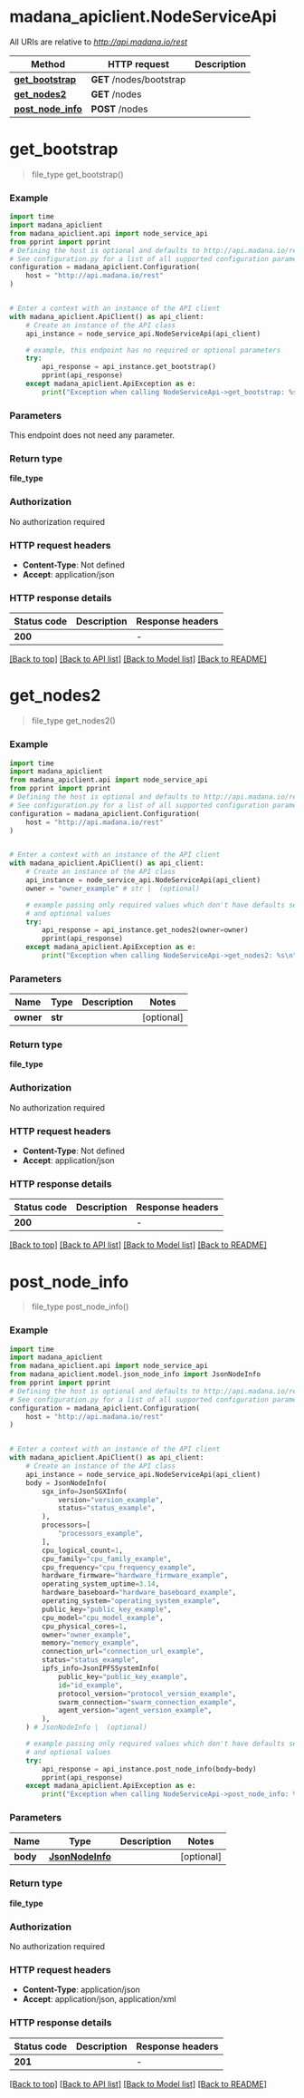 # madana_apiclient.NodeServiceApi

All URIs are relative to *http://api.madana.io/rest*

Method | HTTP request | Description
------------- | ------------- | -------------
[**get_bootstrap**](NodeServiceApi.md#get_bootstrap) | **GET** /nodes/bootstrap | 
[**get_nodes2**](NodeServiceApi.md#get_nodes2) | **GET** /nodes | 
[**post_node_info**](NodeServiceApi.md#post_node_info) | **POST** /nodes | 


# **get_bootstrap**
> file_type get_bootstrap()



### Example

```python
import time
import madana_apiclient
from madana_apiclient.api import node_service_api
from pprint import pprint
# Defining the host is optional and defaults to http://api.madana.io/rest
# See configuration.py for a list of all supported configuration parameters.
configuration = madana_apiclient.Configuration(
    host = "http://api.madana.io/rest"
)


# Enter a context with an instance of the API client
with madana_apiclient.ApiClient() as api_client:
    # Create an instance of the API class
    api_instance = node_service_api.NodeServiceApi(api_client)

    # example, this endpoint has no required or optional parameters
    try:
        api_response = api_instance.get_bootstrap()
        pprint(api_response)
    except madana_apiclient.ApiException as e:
        print("Exception when calling NodeServiceApi->get_bootstrap: %s\n" % e)
```

### Parameters
This endpoint does not need any parameter.

### Return type

**file_type**

### Authorization

No authorization required

### HTTP request headers

 - **Content-Type**: Not defined
 - **Accept**: application/json

### HTTP response details
| Status code | Description | Response headers |
|-------------|-------------|------------------|
**200** |  |  -  |

[[Back to top]](#) [[Back to API list]](../README.md#documentation-for-api-endpoints) [[Back to Model list]](../README.md#documentation-for-models) [[Back to README]](../README.md)

# **get_nodes2**
> file_type get_nodes2()



### Example

```python
import time
import madana_apiclient
from madana_apiclient.api import node_service_api
from pprint import pprint
# Defining the host is optional and defaults to http://api.madana.io/rest
# See configuration.py for a list of all supported configuration parameters.
configuration = madana_apiclient.Configuration(
    host = "http://api.madana.io/rest"
)


# Enter a context with an instance of the API client
with madana_apiclient.ApiClient() as api_client:
    # Create an instance of the API class
    api_instance = node_service_api.NodeServiceApi(api_client)
    owner = "owner_example" # str |  (optional)

    # example passing only required values which don't have defaults set
    # and optional values
    try:
        api_response = api_instance.get_nodes2(owner=owner)
        pprint(api_response)
    except madana_apiclient.ApiException as e:
        print("Exception when calling NodeServiceApi->get_nodes2: %s\n" % e)
```

### Parameters

Name | Type | Description  | Notes
------------- | ------------- | ------------- | -------------
 **owner** | **str**|  | [optional]

### Return type

**file_type**

### Authorization

No authorization required

### HTTP request headers

 - **Content-Type**: Not defined
 - **Accept**: application/json

### HTTP response details
| Status code | Description | Response headers |
|-------------|-------------|------------------|
**200** |  |  -  |

[[Back to top]](#) [[Back to API list]](../README.md#documentation-for-api-endpoints) [[Back to Model list]](../README.md#documentation-for-models) [[Back to README]](../README.md)

# **post_node_info**
> file_type post_node_info()



### Example

```python
import time
import madana_apiclient
from madana_apiclient.api import node_service_api
from madana_apiclient.model.json_node_info import JsonNodeInfo
from pprint import pprint
# Defining the host is optional and defaults to http://api.madana.io/rest
# See configuration.py for a list of all supported configuration parameters.
configuration = madana_apiclient.Configuration(
    host = "http://api.madana.io/rest"
)


# Enter a context with an instance of the API client
with madana_apiclient.ApiClient() as api_client:
    # Create an instance of the API class
    api_instance = node_service_api.NodeServiceApi(api_client)
    body = JsonNodeInfo(
        sgx_info=JsonSGXInfo(
            version="version_example",
            status="status_example",
        ),
        processors=[
            "processors_example",
        ],
        cpu_logical_count=1,
        cpu_family="cpu_family_example",
        cpu_frequency="cpu_frequency_example",
        hardware_firmware="hardware_firmware_example",
        operating_system_uptime=3.14,
        hardware_baseboard="hardware_baseboard_example",
        operating_system="operating_system_example",
        public_key="public_key_example",
        cpu_model="cpu_model_example",
        cpu_physical_cores=1,
        owner="owner_example",
        memory="memory_example",
        connection_url="connection_url_example",
        status="status_example",
        ipfs_info=JsonIPFSSystemInfo(
            public_key="public_key_example",
            id="id_example",
            protocol_version="protocol_version_example",
            swarm_connection="swarm_connection_example",
            agent_version="agent_version_example",
        ),
    ) # JsonNodeInfo |  (optional)

    # example passing only required values which don't have defaults set
    # and optional values
    try:
        api_response = api_instance.post_node_info(body=body)
        pprint(api_response)
    except madana_apiclient.ApiException as e:
        print("Exception when calling NodeServiceApi->post_node_info: %s\n" % e)
```

### Parameters

Name | Type | Description  | Notes
------------- | ------------- | ------------- | -------------
 **body** | [**JsonNodeInfo**](JsonNodeInfo.md)|  | [optional]

### Return type

**file_type**

### Authorization

No authorization required

### HTTP request headers

 - **Content-Type**: application/json
 - **Accept**: application/json, application/xml

### HTTP response details
| Status code | Description | Response headers |
|-------------|-------------|------------------|
**201** |  |  -  |

[[Back to top]](#) [[Back to API list]](../README.md#documentation-for-api-endpoints) [[Back to Model list]](../README.md#documentation-for-models) [[Back to README]](../README.md)

